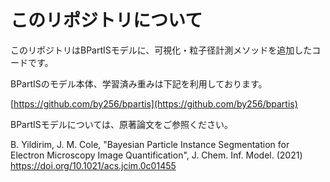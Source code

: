 # このリポジトリについて
このリポジトリはBPartISモデルに、可視化・粒子径計測メソッドを追加したコードです。

BPartISのモデル本体、学習済み重みは下記を利用しております。

[https://github.com/by256/bpartis](https://github.com/by256/bpartis)


BPartISモデルについては、原著論文をご参照ください。

B. Yildirim, J. M. Cole, "Bayesian Particle Instance Segmentation for Electron Microscopy Image Quantification", J. Chem. Inf. Model. (2021) https://doi.org/10.1021/acs.jcim.0c01455
